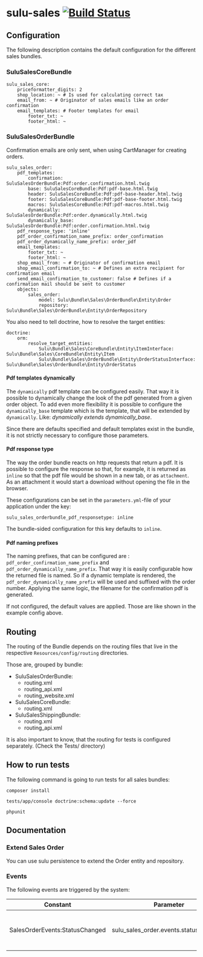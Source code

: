 # sulu-sales [![Build Status](https://travis-ci.org/sulu/sulu-sales.svg?branch=develop)](https://travis-ci.org/sulu/sulu-sales)

## Configuration

The following description contains the default configuration for the different sales bundles.

### SuluSalesCoreBundle

```
sulu_sales_core:
    priceformatter_digits: 2
    shop_location: ~ # Is used for calculating correct tax
    email_from: ~ # Originator of sales emails like an order confirmation
    email_templates: # Footer templates for email
        footer_txt: ~
        footer_html: ~
```

### SuluSalesOrderBundle

Confirmation emails are only sent, when using CartManager for creating orders.

```
sulu_sales_order:
    pdf_templates:
        confirmation: SuluSalesOrderBundle:Pdf:order.confirmation.html.twig
        base: SuluSalesCoreBundle:Pdf:pdf-base.html.twig
        header: SuluSalesCoreBundle:Pdf:pdf-base-header.html.twig
        footer: SuluSalesCoreBundle:Pdf:pdf-base-footer.html.twig
        macros: SuluSalesCoreBundle:Pdf:pdf-macros.html.twig
        dynamically: SuluSalesOrderBundle:Pdf:order.dynamically.html.twig
        dynamically_base: SuluSalesOrderBundle:Pdf:order.confirmation.html.twig
    pdf_response_type: 'inline'
    pdf_order_confirmation_name_prefix: order_confirmation
    pdf_order_dynamically_name_prefix: order_pdf
    email_templates:
        footer_txt: ~
        footer_html: ~
    shop_email_from: ~ # Originator of confirmation email
    shop_email_confirmation_to: ~ # Defines an extra recipient for confirmation email
    send_email_confirmation_to_customer: false # Defines if a confirmation mail should be sent to customer
    objects:
        sales_order:
            model: Sulu\Bundle\Sales\OrderBundle\Entity\Order
            repository: Sulu\Bundle\Sales\OrderBundle\Entity\OrderRepository
```

You also need to tell doctrine, how to resolve the target entities:

```
doctrine:
    orm:
        resolve_target_entities:
            Sulu\Bundle\Sales\CoreBundle\Entity\ItemInterface: Sulu\Bundle\Sales\CoreBundle\Entity\Item
            Sulu\Bundle\Sales\OrderBundle\Entity\OrderStatusInterface: Sulu\Bundle\Sales\OrderBundle\Entity\OrderStatus
```

#### Pdf templates dynamically

The `dynamically` pdf template can be configured easily. That way it is possible to dynamically change the look of the
pdf generated from a given order object. To add even more flexibility it is possible to configure the
`dynamically_base` template which is the template, that will be extended by `dynamically`. Like: *dynamically extends
dynamically_base*.

Since there are defaults specified and default templates exist in the bundle, it is not strictly necessary to configure
those parameters.

#### Pdf response type

The way the order bundle reacts on http requests that return a pdf. It is possible to configure the response so that, for example, it is returned as `inline` so that the pdf file would be shown in a new tab, or as `attachment`. As an attachment it would start a download without opening the file in the browser.

These configurations can be set in the `parameters.yml`-file of your application under the key:

```
sulu_sales_orderbundle_pdf_responsetype: inline
```

The bundle-sided configuration for this key defaults to `inline`.

#### Pdf naming prefixes

The naming prefixes, that can be configured are : `pdf_order_confirmation_name_prefix` and
`pdf_order_dynamically_name_prefix`. That way it is easily configurable how the returned file is named. So if a dynamic
template is rendered, the `pdf_order_dynamically_name_prefix` will be used and suffixed with the order number. Applying
the same logic, the filename for the confirmation pdf is generated.

If not configured, the default values are applied. Those are like shown in the example config above.

## Routing

The routing of the Bundle depends on the routing files that live in the respective `Resources/config/routing`
directories.

Those are, grouped by bundle:

- SuluSalesOrderBundle:
  - routing.xml
  - routing_api.xml
  - routing_website.xml
- SuluSalesCoreBundle:
  - routing.xml
- SuluSalesShippingBundle:
  - routing.xml
  - routing_api.xml

It is also important to know, that the routing for tests is configured separately. (Check the Tests/ directory)

## How to run tests

The following command is going to run tests for all sales bundles:

```
composer install

tests/app/console doctrine:schema:update --force

phpunit
```

## Documentation

### Extend Sales Order

You can use sulu persistence to extend the Order entity and repository.

### Events

The following events are triggered by the system:

| Constant | Parameter  | Triggered | Parameters |
|---|---|---|---|
|SalesOrderEvents:StatusChanged| sulu_sales_order.events.status_changed  | Triggered when the status of an order changes.  | SuluSalesOrderStatusChangeEvent |
